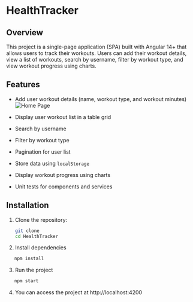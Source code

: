 # HealthTracker

## Overview

This project is a single-page application (SPA) built with Angular 14+ that allows users to track their workouts. Users can add their workout details, view a list of workouts, search by username, filter by workout type, and view workout progress using charts.

## Features

- Add user workout details (name, workout type, and workout minutes)
  ![Home Page](https://github.com/saigauravi/FyleAssignment/ss1.png)

- Display user workout list in a table grid
- Search by username
- Filter by workout type
- Pagination for user list
- Store data using `localStorage`
- Display workout progress using charts
- Unit tests for components and services

## Installation
1. Clone the repository:

   ```bash
   git clone 
   cd HealthTracker
   ```

2. Install dependencies

```bash
   npm install
```

3. Run the project

```bash
   npm start
```

4. You can access the project at http://localhost:4200
